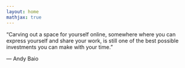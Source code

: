 ```yaml
---
layout: home
mathjax: true
---
```


“Carving out a space for yourself online, somewhere where you can express yourself and share your work, is still one of the best possible investments you can make with your time.”

— Andy Baio
